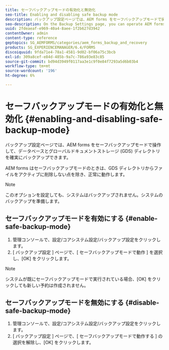 ```yaml
---
title: セーフバックアップモードの有効化と無効化
seo-title: Enabling and disabling safe backup mode
description: バックアップ設定ページでは、AEM forms をセーフバックアップモードで操作して、データベースとグローバルドキュメントストレージ (GDS) ディレクトリを確実にバックアップできます。 セーフバックアップモードを有効または無効にする方法を説明します。
seo-description: On the Backup Settings page, you can operate AEM forms in safe backup mode so that you can reliably back up your database and Global Document Storage (GDS) (GDS) directory. Learn how to enable and disable safe backup mode.
uuid: 2fdeaeaf-e969-40a4-8aee-1f2b627d3942
contentOwner: admin
content-type: reference
geptopics: SG_AEMFORMS/categories/aem_forms_backup_and_recovery
products: SG_EXPERIENCEMANAGER/6.4/FORMS
discoiquuid: 9fda71e4-78a1-4581-9d02-bf06a75c3bcb
exl-id: 309a8cef-e84d-485b-9a7c-786a93e83c85
source-git-commit: bd94d3949f0117aa3e1c9f0e84f7293a5d6b03b4
workflow-type: tm+mt
source-wordcount: '196'
ht-degree: 6%

---
```


# セーフバックアップモードの有効化と無効化 {#enabling-and-disabling-safe-backup-mode}

バックアップ設定ページでは、AEM forms をセーフバックアップモードで操作して、データベースとグローバルドキュメントストレージ (GDS) ディレクトリを確実にバックアップできます。

AEM forms はセーフバックアップモードのときは、GDS ディレクトリからファイルをアクティブに削除しない点を除き、正常に動作します。

>[!NOTE]
>
>このオプションを設定しても、システムはバックアップされません。システムのバックアップを準備します。

## セーフバックアップモードを有効にする {#enable-safe-backup-mode}

1. 管理コンソールで、設定/コアシステム設定/バックアップ設定をクリックします。
1. [ バックアップ設定 ] ページで、[ セーフバックアップモードで動作 ] を選択し、[OK] をクリックします。

>[!NOTE]
>
>システムが既にセーフバックアップモードで実行されている場合、[OK] をクリックしても新しい予約は作成されません。

## セーフバックアップモードを無効にする {#disable-safe-backup-mode}

1. 管理コンソールで、設定/コアシステム設定/バックアップ設定をクリックします。
1. [ バックアップ設定 ] ページで、[ セーフバックアップモードで動作する ] の選択を解除し、[OK] をクリックします。
